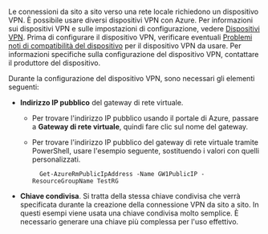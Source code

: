 Le connessioni da sito a sito verso una rete locale richiedono un dispositivo VPN. È possibile usare diversi dispositivi VPN con Azure. Per informazioni sui dispositivi VPN e sulle impostazioni di configurazione, vedere [Dispositivi VPN](../articles/vpn-gateway/vpn-gateway-about-vpn-devices.md). Prima di configurare il dispositivo VPN, verificare eventuali [Problemi noti di compatibilità del dispositivo](../articles/vpn-gateway/vpn-gateway-about-vpn-devices.md#known) per il dispositivo VPN da usare. Per informazioni specifiche sulla configurazione del dispositivo VPN, contattare il produttore del dispositivo.

Durante la configurazione del dispositivo VPN, sono necessari gli elementi seguenti:

- **Indirizzo IP pubblico** del gateway di rete virtuale.

    -  Per trovare l'indirizzo IP pubblico usando il portale di Azure, passare a **Gateway di rete virtuale**, quindi fare clic sul nome del gateway. 

    - Per trovare l'indirizzo IP pubblico del gateway di rete virtuale tramite PowerShell, usare l'esempio seguente, sostituendo i valori con quelli personalizzati.

            Get-AzureRmPublicIpAddress -Name GW1PublicIP -ResourceGroupName TestRG
- **Chiave condivisa**. Si tratta della stessa chiave condivisa che verrà specificata durante la creazione della connessione VPN da sito a sito. In questi esempi viene usata una chiave condivisa molto semplice. È necessario generare una chiave più complessa per l'uso effettivo.





